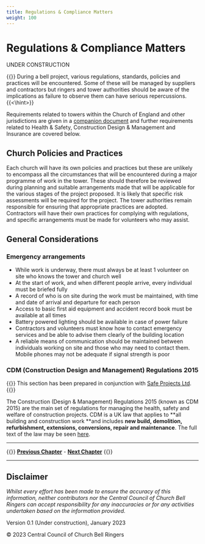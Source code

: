 ```yaml
---
title: Regulations & Compliance Matters
weight: 100
---
```


# Regulations & Compliance Matters

UNDER CONSTRUCTION

{{<hint danger>}}
During a bell project, various regulations, standards, policies and practices will be encountered. Some of these will be managed by suppliers and contractors but ringers and tower authorities should be aware of the implications as failure to observe them can have serious repercussions.
{{<\hint>}}
 
Requirements related to towers within the Church of England and other jurisdictions
 are given in a [companion document](https://belfryupkeep.cccbr.org.uk/docs/020-permissions/#formal-requirements) and further requirements related to Health & Safety, Construction Design & Management and Insurance are covered below.
 
## Church Policies and Practices 
 
Each church will have its own policies and practices but these are unlikely to encompass all the circumstances that will be encountered during a major programme of work in the tower. These should therefore be reviewed during planning and suitable arrangements made that will be applicable for the various stages of the project proposed.  It is likely that specific risk assessments will be required for the project. The tower authorities remain responsible for ensuring that appropriate practices are adopted. Contractors will have their own practices for complying with regulations, and specific arrangements must be made for volunteers who may assist.
 
## General Considerations

### Emergency arrangements

 -	While work is underway, there must always be at least 1 volunteer on site who knows the tower and church well
 -	At the start of work, and when different people arrive, every individual must be briefed fully
 -	A record of who is on site during the work must be maintained, with time and date of arrival and departure for each person
 -	Access to basic first aid equipment and accident record book must be available at all times
 -	Battery powered lighting should be available in case of power failure
 -	Contractors and volunteers must know how to contact emergency services and be able to advise them clearly of the building location
 -	A reliable means of communication should be maintained between individuals working on site and those who may need to contact them. Mobile phones may not be adequate if signal strength is poor

### CDM (Construction Design and Management) Regulations 2015

{{<hint warning>}}
This section has been prepared in conjunction with [Safe Projects Ltd](http://safeprojects.co.uk).
{{</hint>}}
 
The Construction (Design & Management) Regulations 2015 (known as CDM 2015) are the main set of regulations for managing the health, safety and welfare of construction projects. CDM is a UK law that applies to **all building and construction work **and includes **new build, demolition, refurbishment, extensions, conversions, repair and maintenance**. The full text of the law may be seen [here](https://www.legislation.gov.uk/uksi/2015/51/contents/made ).

 
 

----

{{<hint info>}}
**[Previous Chapter](../090-project-finance/)** - **[Next Chapter](../110-project-completion/)**
{{</hint>}}

----

## Disclaimer
 
*Whilst every effort has been made to ensure the accuracy of this information, neither contributors nor the Central Council of Church Bell Ringers can accept responsibility for any inaccuracies or for any activities undertaken based on the information provided.*

Version 0.1 (Under construction), January 2023

© 2023 Central Council of Church Bell Ringers
